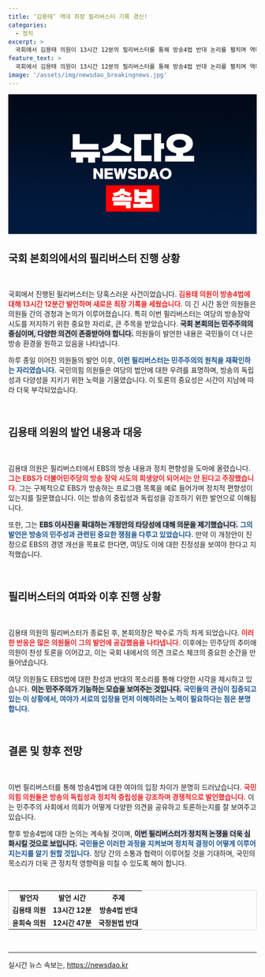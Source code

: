 ```yaml
---
title: ‘김용태’ 역대 최장 필리버스터 기록 경신!
categories:
  - 정치
excerpt: >
  국회에서 김용태 의원이 13시간 12분의 필리버스터를 통해 방송4법 반대 논리를 펼치며 역대 최장 발언 기록을 경신했다. 그는 EBS의 정치 편향성 문제를 제기하며 시청자들의 관심을 끌었다.
feature_text: >
  국회에서 김용태 의원이 13시간 12분의 필리버스터를 통해 방송4법 반대 논리를 펼치며 역대 최장 발언 기록을 경신했다. 그는 EBS의 정치 편향성 문제를 제기하며 시청자들의 관심을 끌었다.
image: '/assets/img/newsdao_breakingnews.jpg'
---
```


<p><img src="/assets/img/newsdao_breakingnews.jpg" alt="bookingtag 속보" /></p>

<h2 data-ke-size="size26">국회 본회의에서의 필리버스터 진행 상황</h2>

<p data-ke-size="size16">&nbsp;</p>

<p>국회에서 진행된 필리버스터는 당혹스러운 사건이었습니다. <b><span style="color: #ee2323;">김용태 의원이 방송4법에 대해 13시간 12분간 발언하며 새로운 최장 기록을 세웠습니다.</span></b> 이 긴 시간 동안 의원들은 의원들 간의 경청과 논의가 이루어졌습니다. 특히 이번 필리버스터는 여당의 방송장악 시도를 저지하기 위한 중요한 자리로, 큰 주목을 받았습니다. <b><span style="background-color: #21538527;">국회 본회의는 민주주의의 중심이며, 다양한 의견이 존중받아야 합니다.</span></b> 의원들이 발언한 내용은 국민들이 더 나은 방송 환경을 원하고 있음을 나타냅니다. </p>

<p>하루 종일 이어진 의원들의 발언 이후, <b><span style="color: #1a5490;">이런 필리버스터는 민주주의의 원칙을 재확인하는 자리였습니다.</span></b> 
국민의힘 의원들은 여당의 법안에 대한 우려를 표명하며, 방송의 독립성과 다양성을 지키기 위한 노력을 기울였습니다. 이 토론의 중요성은 시간이 지남에 따라 더욱 부각되었습니다. </p>

<p data-ke-size="size16">&nbsp;</p>

<h2 data-ke-size="size26">김용태 의원의 발언 내용과 대응</h2>

<p data-ke-size="size16">&nbsp;</p>

<p>김용태 의원은 필리버스터에서 EBS의 방송 내용과 정치 편향성을 도마에 올렸습니다. <b><span style="color: #ee2323;">그는 EBS가 더불어민주당의 방송 장악 시도의 희생양이 되어서는 안 된다고 주장했습니다.</span></b> 그는 구체적으로 EBS가 방송하는 프로그램 목록을 예로 들어가며 정치적 편향성이 있는지를 질문했습니다. 이는 방송의 중립성과 독립성을 강조하기 위한 발언으로 이해됩니다. </p>

<p>또한, 그는 <b><span style="background-color: #21538527;">EBS 이사진을 확대하는 개정안의 타당성에 대해 의문을 제기했습니다.</span></b> <b><span style="color: #1a5490;">그의 발언은 방송의 민주성과 관련된 중요한 쟁점을 다루고 있었습니다.</span></b> 만약 이 개정안이 진정으로 EBS의 경영 개선을 목표로 한다면, 여당도 이에 대한 진정성을 보여야 한다고 지적했습니다.</p>

<p data-ke-size="size16">&nbsp;</p>

<h2 data-ke-size="size26">필리버스터의 여파와 이후 진행 상황</h2>

<p data-ke-size="size16">&nbsp;</p>

<p>김용태 의원의 필리버스터가 종료된 후, 본회의장은 박수로 가득 차게 되었습니다. <b><span style="color: #ee2323;">이러한 반응은 많은 의원들이 그의 발언에 공감했음을 나타냅니다.</span></b> 이후에는 민주당의 추미애 의원이 찬성 토론을 이어갔고, 이는 국회 내에서의 의견 크로스 체크의 중요한 순간을 만들어냈습니다.</p>

<p>여당 의원들도 EBS법에 대한 찬성과 반대의 목소리를 통해 다양한 시각을 제시하고 있습니다. <b><span style="background-color: #21538527;">이는 민주주의가 기능하는 모습을 보여주는 것입니다.</span></b> <b><span style="color: #1a5490;">국민들의 관심이 집중되고 있는 이 상황에서,  여야가 서로의 입장을 먼저 이해하려는 노력이 필요하다는 점은 분명합니다.</span></b> </p>

<p data-ke-size="size16">&nbsp;</p>

<h2 data-ke-size="size26">결론 및 향후 전망</h2>

<p data-ke-size="size16">&nbsp;</p>

<p>이번 필리버스터를 통해 방송4법에 대한 여야의 입장 차이가 분명히 드러났습니다. <b><span style="color: #ee2323;">국민의힘 의원들은 방송의 독립성과 정치적 중립성을 강조하며 경쟁적으로 발언했습니다.</span></b> 이는 민주주의 사회에서 의회가 어떻게 다양한 의견을 공유하고 토론하는지를 잘 보여주고 있습니다. </p>

<p>향후 방송4법에 대한 논의는 계속될 것이며, <b><span style="background-color: #21538527;">이번 필리버스터가 정치적 논쟁을 더욱 심화시킬 것으로 보입니다.</span></b> <b><span style="color: #1a5490;">국민들은 이러한 과정을 지켜보며 정치적 결정이 어떻게 이루어지는지를 알기 원할 것입니다.</span></b> 정당 간의 소통과 협력이 이루어질 것을 기대하며, 국민의 목소리가 더욱 큰 정치적 영향력을 미칠 수 있도록 해야 합니다. </p>

<p data-ke-size="size16">&nbsp;</p>

<table style="width: 100%; border: 1px solid #ddd;">
  <tr>
    <th style="text-align: center;">발언자</th>
    <th style="text-align: center;">발언 시간</th>
    <th style="text-align: center;">주제</th>
  </tr>
  <tr>
    <td style="text-align: center; height: 17px;"><b>김용태 의원</b></td>
    <td style="text-align: center; height: 17px;"><b>13시간 12분</b></td>
    <td style="text-align: center; height: 17px;"><b>방송4법 반대</b></td>
  </tr>
  <tr>
    <td style="text-align: center; height: 17px;"><b>윤희숙 의원</b></td>
    <td style="text-align: center; height: 17px;"><b>12시간 47분</b></td>
    <td style="text-align: center; height: 17px;"><b>국정원법 반대</b></td>
  </tr>
</table>

<p data-ke-size="size16">&nbsp;</p> 

<hr />
실시간 뉴스 속보는, <a href="https://newsdao.kr" rel="dofollow">https://newsdao.kr</a>


